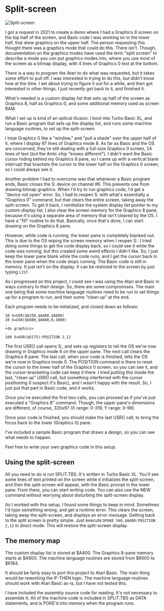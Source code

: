 # Split-screen

![Split-screen](https://github.com/user-attachments/assets/5e114a2b-a370-4984-a9eb-1425910caa60)


I got a request in 2021 to create a demo where I had a Graphics 8 screen on the top half of the screen, and Basic code I was
working on in the lower half, that drew graphics on the upper half. The person requesting this thought there was a graphics
mode that could do this. There isn't. Though, documentation on the graphics modes have used the term "split screen" to
describe a mode you can put graphics modes into, where you use most of the screen as a bitmap display, with 4 lines of
Graphics 0 text at the bottom.

There is a way to program the Atari to do what was requested, but it takes some effort to pull off. I was interested in
trying to do this, but didn't know how at the time. I set about trying to figure it out for a while, and then got
interested in other things. I just recently got back to it, and finished it.

What's needed is a custom display list that sets up half of the screen as Graphics 8, half as Graphics 0, and some additional
memory used as screen RAM.

What I set up is kind of an optical illusion. I boot into Turbo Basic XL, and run a Basic program that sets up the
display list, and runs some machine language routines, to set up the split-screen.

I treat Graphics 0 like a "window," and "pull a shade" over the upper half of it, where I display 97 lines of Graphics mode
8. As far as Basic and the OS are concerned, they're still dealing with a full-size Graphics 0 screen, 24 lines of text
(but the Antic chip "knows different"). I didn't want the Basic cursor hiding behind my Graphics 8 pane, so I came up with a
vertical blank interrupt that brackets the cursor to the lower half on the Graphics 0 screen, so I could always see it.

Another problem I had to overcome was that whenever a Basic program ends, Basic closes the S: device on channel #6. This
prevents one from drawing bitmap graphics. When I'd try to run graphics code, I'd get a "device not open" error. So,
I had to reopen S: with what's essentially a "Graphics 0" command, but that clears the entire screen, taking away the
split-screen. To get it back, I reinitialize the system display list pointer to my custom display list. I also clear the
screen memory for the Graphics 8 pane, because it's using a separate area of memory that isn't cleared by the OS. I have
a "fill" routine to do that. Basically, once that's done, I can start drawing on the Graphics 8 pane.

However, while code is running, the lower pane is completely blanked out. This is due to the OS wiping the screen memory
when I reopen S:. I tried doing some things to get the code display back, so I could see it while the code was running,
but this created some weird effects I didn't like. So, I just keep the lower pane blank while the code runs, and I get the
cursor back in the lower pane when the code stops running. The Basic code is still in memory. It just isn't on the display.
It can be restored to the screen by just typing `LIST`.

As I progressed on this project, I could see I was using the Atari and Basic in ways contrary to their design. So, there
are some compromises. The main one being that some machine language routines need to be run to set things up for a program
to run, and then some "clean up" at the end.

Each program needs to be initialized, and closed down as follows:
```
10 X=USR($6150,$A400,$A600)
20 X=USR($6080,$A600,0,3880)
.
<do graphics>
.
100 X=USR($6175):POSITION 2,12
```
The first USR() call opens S:, and sets up registers to tell the OS we're now drawing in Graphics mode 8 on the upper pane.
The next call clears the Graphics 8 pane. The last call, when your code is finished, tells the OS we're now in Graphics mode
0. The POSITION command is there to reset the cursor to the lower half of the Graphics 0 screen, so you can see it, and the
cursor-bracketing code can keep it there. I tried putting this inside the last, "clean up" USR() call, but something
interferred with the cursor positioning (I suspect it's Basic), and I wasn't happy with the result. So, I just put that part
in Basic code, and it works.

Once you've executed the first two calls, you can proceed as if you've just executed a "Graphics 8" command. Though, the
upper pane's dimensions are different, of course, 320x97 (X range: 0-319, Y range: 0-96).

Once your code is finished, you should make the last USR() call, to bring the focus back to the lower (Graphics 0) pane.

I've included a sample Basic program that draws a design, so you can see what needs to happen.

Feel free to write your own graphics code in this setup.

## Using the split-screen

All you need to do is run SPLIT.TBS. It's written in Turbo Basic XL. You'll see some lines of text printed on the screen
while it initializes the split-screen, and then the split-screen will appear, with the Basic prompt in the lower pane.
From there, you can start writing code. You can also use the NEW command without worrying about disturbing the split-screen
display.

As I worked with this setup, I found some things to keep in mind. Sometimes I'd type something wrong, and get a runtime
error. This clears the screen, taking away the split-screen, and displays an error message. Getting back to the split
screen is pretty simple. Just execute `DPOKE 560,$A400:POSITION 2,12` in direct mode. This will restore the split-screen
display.

## The memory map

The custom display list is stored at $A400. The Graphics 8-pane memory starts at $A600. The machine language routines are
stored from $6000 to $6184.

It should be fairly easy to port this project to Atari Basic. The main thing would be reworking the IF-THEN logic. The
machine language routines should work with Atari Basic as-is, but I have not tested this.

I have included the assembly source code for reading. It's not necessary to assemble it. All of the machine code is
included in SPLIT.TBS as DATA statements, and is POKE'd into memory when the program runs.
